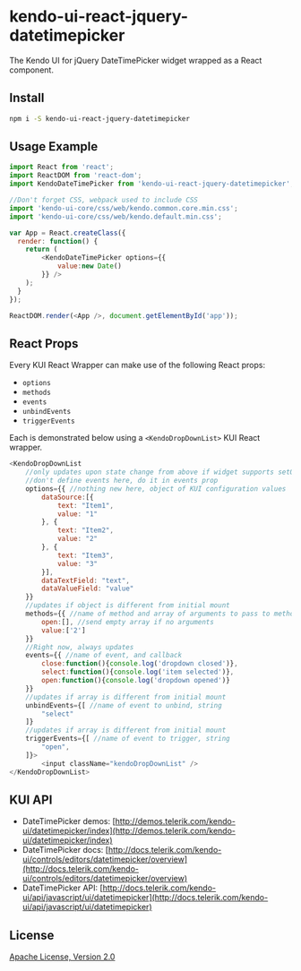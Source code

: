 # kendo-ui-react-jquery-datetimepicker

The Kendo UI for jQuery DateTimePicker widget wrapped as a React component.

## Install

```bash
npm i -S kendo-ui-react-jquery-datetimepicker
```

## Usage Example

```javascript
import React from 'react';
import ReactDOM from 'react-dom';
import KendoDateTimePicker from 'kendo-ui-react-jquery-datetimepicker';

//Don't forget CSS, webpack used to include CSS
import 'kendo-ui-core/css/web/kendo.common.core.min.css';
import 'kendo-ui-core/css/web/kendo.default.min.css';

var App = React.createClass({
  render: function() {
	return (
		<KendoDateTimePicker options={{
			value:new Date()
		}} />
	);
  }
});

ReactDOM.render(<App />, document.getElementById('app'));
```

## React Props

Every KUI React Wrapper can make use of the following React props:

* `options`
* `methods`
* `events`
* `unbindEvents`
* `triggerEvents`

Each is demonstrated below using a `<KendoDropDownList>` KUI React wrapper.

```javascript
<KendoDropDownList
	//only updates upon state change from above if widget supports setOptions()
	//don't define events here, do it in events prop
	options={{ //nothing new here, object of KUI configuration values
		dataSource:[{
			text: "Item1",
			value: "1"
		}, {
			text: "Item2",
			value: "2"
		}, {
			text: "Item3",
			value: "3"
		}],
		dataTextField: "text",
		dataValueField: "value"
	}}
	//updates if object is different from initial mount
	methods={{ //name of method and array of arguments to pass to method
		open:[], //send empty array if no arguments
		value:['2']
	}}
	//Right now, always updates
	events={{ //name of event, and callback
		close:function(){console.log('dropdown closed')},
		select:function(){console.log('item selected')},
		open:function(){console.log('dropdown opened')}
	}}
	//updates if array is different from initial mount
	unbindEvents={[ //name of event to unbind, string
		"select"
	]}
	//updates if array is different from initial mount
	triggerEvents={[ //name of event to trigger, string
		"open",
	]}>
		<input className="kendoDropDownList" />
</KendoDropDownList>
```

## KUI API

* DateTimePicker demos: [http://demos.telerik.com/kendo-ui/datetimepicker/index](http://demos.telerik.com/kendo-ui/datetimepicker/index)
* DateTimePicker docs: [http://docs.telerik.com/kendo-ui/controls/editors/datetimepicker/overview](http://docs.telerik.com/kendo-ui/controls/editors/datetimepicker/overview)
* DateTimePicker API: [http://docs.telerik.com/kendo-ui/api/javascript/ui/datetimepicker](http://docs.telerik.com/kendo-ui/api/javascript/ui/datetimepicker)

## License

[Apache License, Version 2.0](http://www.apache.org/licenses/LICENSE-2.0)
